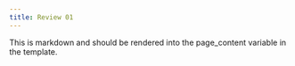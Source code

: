 ```yaml
---
title: Review 01
---
```


This is markdown and should be rendered into the page_content variable in the template.

